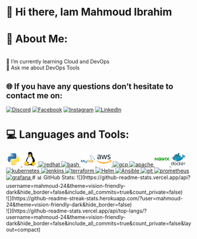 # 👋 Hi there, Iam Mahmoud Ibrahim

<!--
**mahmoud-24/mahmoud-24** is a ✨ _special_ ✨ repository because its `README.md` (this file) appears on your GitHub profile.

Here are some ideas to get you started:

- 🔭 I’m currently working on ...
- 🌱 I’m currently learning ...
- 👯 I’m looking to collaborate on ...
- 🤔 I’m looking for help with ...
- 💬 Ask me about ...
- 📫 How to reach me: ...
- 😄 Pronouns: ...
- ⚡ Fun fact: ...
-->
# 💫 About Me:
<br>🌱 I’m currently learning Cloud and DevOps<br>💬 Ask me about DevOps Tools<br>


## 🌐 If you have any questions don’t hesitate to contact me on:
[![Discord](https://img.shields.io/badge/Discord-%237289DA.svg?logo=discord&logoColor=white)](https://discord.gg/mahmoud#5687) [![Facebook](https://img.shields.io/badge/Facebook-%231877F2.svg?logo=Facebook&logoColor=white)](https://facebook.com/mahmoudibrahim240) [![Instagram](https://img.shields.io/badge/Instagram-%23E4405F.svg?logo=Instagram&logoColor=white)](https://instagram.com/mahmouibrahim_24) [![LinkedIn](https://img.shields.io/badge/LinkedIn-%230077B5.svg?logo=linkedin&logoColor=white)](https://linkedin.com/in/mahmoud-ibrahim24) 

# 💻 Languages and Tools:
<!-- ![C](https://img.shields.io/badge/c-%2300599C.svg?style=plastic&logo=c&logoColor=white) ![Python](https://img.shields.io/badge/python-3670A0?style=plastic&logo=python&logoColor=ffdd54) ![Shell Script](https://img.shields.io/badge/shell_script-%23121011.svg?style=plastic&logo=gnu-bash&logoColor=white) ![AWS](https://img.shields.io/badge/AWS-%23FF9900.svg?style=plastic&logo=amazon-aws&logoColor=white) ![Google Cloud](https://img.shields.io/badge/Google%20Cloud-%234285F4.svg?style=plastic&logo=google-cloud&logoColor=white) ![Django](https://img.shields.io/badge/django-%23092E20.svg?style=plastic&logo=django&logoColor=white) ![C++](https://img.shields.io/badge/c++-%2300599C.svg?style=plastic&logo=c%2B%2B&logoColor=white) ![Apache](https://img.shields.io/badge/apache-%23D42029.svg?style=plastic&logo=apache&logoColor=white) ![Jenkins](https://img.shields.io/badge/jenkins-%232C5263.svg?style=plastic&logo=jenkins&logoColor=white) ![Nginx](https://img.shields.io/badge/nginx-%23009639.svg?style=plastic&logo=nginx&logoColor=white) ![MySQL](https://img.shields.io/badge/mysql-%2300f.svg?style=plastic&logo=mysql&logoColor=white) ![Ansible](https://img.shields.io/badge/ansible-%231A1918.svg?style=plastic&logo=ansible&logoColor=white) ![Docker](https://img.shields.io/badge/docker-%230db7ed.svg?style=plastic&logo=docker&logoColor=white) ![Kubernetes](https://img.shields.io/badge/kubernetes-%23326ce5.svg?style=plastic&logo=kubernetes&logoColor=white) ![Notion](https://img.shields.io/badge/Notion-%23000000.svg?style=plastic&logo=notion&logoColor=white) ![Terraform](https://img.shields.io/badge/terraform-%235835CC.svg?style=plastic&logo=terraform&logoColor=white) -->


<p align="left"> <a href="https://www.python.org" target="_blank" rel="noreferrer"  title="python">
      <img
        src="https://raw.githubusercontent.com/devicons/devicon/master/icons/python/python-original.svg"
        alt="python"
        width="40"
        height="40"
      />
    </a>
<a href="https://www.linux.org" target="_blank" rel="noreferrer"  title="linux">
      <img
        src="https://raw.githubusercontent.com/devicons/devicon/master/icons/linux/linux-original.svg"
        alt="linux"
        width="40"
        height="40"
      />
    </a>
    <a href="https://www.redhat.com" target="_blank" rel="noreferrer"  title="RedHat">
      <img
        src="https://www.vectorlogo.zone/logos/redhat/redhat-icon.svg"
        alt="redhat"
        width="40"
        height="40"
      />
    </a>
    <a href="https://www.gnu.org/software/bash/" target="_blank" rel="noreferrer"  title="bash">
      <img
        src="https://www.vectorlogo.zone/logos/gnu_bash/gnu_bash-icon.svg"
        alt="bash"
        width="40"
        height="40"
      />
    </a>
<a href="https://www.mysql.com/" target="_blank" rel="noreferrer"  title="mysql">
      <img
        src="https://raw.githubusercontent.com/devicons/devicon/master/icons/mysql/mysql-original-wordmark.svg"
        alt="mysql"
        width="40"
        height="40"
      />
    </a>
<a href="https://aws.amazon.com" target="_blank" rel="noreferrer"  title="AWS">
      <img
        src="https://raw.githubusercontent.com/devicons/devicon/master/icons/amazonwebservices/amazonwebservices-original-wordmark.svg"
        alt="AWS"
        width="40"
        height="40"
      />
    </a>
        <a href="https://cloud.google.com/" target="_blank" rel="noreferrer"  title="gcp">
      <img
        src="https://www.vectorlogo.zone/logos/google_cloud/google_cloud-icon.svg"
        alt="gcp"
        width="40"
        height="40"
      />
    </a>
<a href="https://httpd.apache.org/" target="_blank" rel="noreferrer"  title="Apache">
      <img
        src="https://www.vectorlogo.zone/logos/apache/apache-icon.svg"
        alt="apache"
        width="40"
        height="40"
      />
    </a>
    <a href="https://www.nginx.com" target="_blank" rel="noreferrer"  title="Nginx">
      <img
        src="https://raw.githubusercontent.com/devicons/devicon/master/icons/nginx/nginx-original.svg"
        alt="nginx"
        width="40"
        height="40"
      />
    </a>
<a href="https://www.docker.com"
      target="_blank"
      rel="noreferrer"  title="docker"
    >
      <img
        src="https://raw.githubusercontent.com/devicons/devicon/master/icons/docker/docker-original-wordmark.svg"
        alt="docker"
        width="40"
        height="40"
      />
    </a>
    <a href="https://kubernetes.io" target="_blank" rel="noreferrer"  title="kubernetes">
      <img
        src="https://www.vectorlogo.zone/logos/kubernetes/kubernetes-icon.svg"
        alt="kubernetes"
        width="40"
        height="40"
      />
      <a href="https://www.jenkins.io" target="_blank" rel="noreferrer"  title="jenkins">
      <img
        src="https://www.vectorlogo.zone/logos/jenkins/jenkins-icon.svg"
        alt="jenkins"
        width="40"
        height="40"
      />
    </a>
<a href="https://www.terraform.io/" target="_blank" rel="noreferrer"  title="Terraform">
      <img
        src="https://www.vectorlogo.zone/logos/terraformio/terraformio-icon.svg"
        alt="terraform"
        width="40"
        height="40"
      />
    </a>
<a href="https://helm.sh" target="_blank" rel="noreferrer"  title="Helm">
      <img
        src="https://www.vectorlogo.zone/logos/helmsh/helmsh-icon.svg"
        alt="Helm"
        width="40"
        height="40"
      />
    </a>
<a href="https://www.ansible.com" target="_blank" rel="noreferrer"  title="Ansible">
      <img
        src="https://www.vectorlogo.zone/logos/ansible/ansible-icon.svg"
        alt="Ansible"
        width="40"
        height="40"
      />
    </a>
<a href="https://git-scm.com" target="_blank" rel="noreferrer"  title="git">
      <img
        src="https://www.vectorlogo.zone/logos/git-scm/git-scm-icon.svg"
        alt="git"
        width="40"
        height="40"
      />
    </a>
<a href="https://prometheus.io/" target="_blank" rel="noreferrer"  title="prometheus">
      <img
        src="https://www.vectorlogo.zone/logos/prometheusio/prometheusio-icon.svg"
        alt="prometheus"
        width="40"
        height="40"
      />
    </a>
<a href="https://grafana.com" target="_blank" rel="noreferrer"  title="grafana">
      <img
        src="https://www.vectorlogo.zone/logos/grafana/grafana-icon.svg"
        alt="grafana"
        width="40"
        height="40"
      />
    </a>
# 📊 GitHub Stats:
![](https://github-readme-stats.vercel.app/api?username=mahmoud-24&theme=vision-friendly-dark&hide_border=false&include_all_commits=true&count_private=false)<br/>
![](https://github-readme-streak-stats.herokuapp.com/?user=mahmoud-24&theme=vision-friendly-dark&hide_border=false)<br/>
![](https://github-readme-stats.vercel.app/api/top-langs/?username=mahmoud-24&theme=vision-friendly-dark&hide_border=false&include_all_commits=true&count_private=false&layout=compact)

<!-- Proudly created with GPRM ( https://gprm.itsvg.in ) -->
